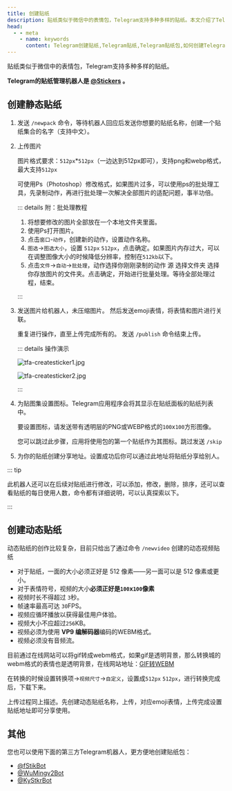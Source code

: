 ```yaml
---
title: 创建贴纸
description: 贴纸类似于微信中的表情包，Telegram支持多种多样的贴纸。本文介绍了Telegram如何创建贴纸（包括静态贴纸、动态贴纸），以及贴纸的大小限制和要求。
head:
  - - meta
    - name: keywords
      content: Telegram创建贴纸,Telegram贴纸,Telegram贴纸包,如何创建Telegram贴纸,TG创建贴纸,TG贴纸,TG贴纸包,如何创建TG贴纸,电报创建贴纸,电报贴纸,电报贴纸包,如何创建电报贴纸
---
```


贴纸类似于微信中的表情包，Telegram支持多种多样的贴纸。

**Telegram的贴纸管理机器人是 [@Stickers](https://t.me/Stickers) 。**

## 创建静态贴纸

1. 发送 `/newpack` 命令，等待机器人回应后发送你想要的贴纸名称，创建一个贴纸集合的名字（支持中文）。

2. 上传图片

   图片格式要求：`512px`*`512px`（一边达到512px即可），支持png和webp格式，最大支持`512px`

   可使用Ps（Photoshop）修改格式，如果图片过多，可以使用ps的批处理工具，先录制动作，再进行批处理一次解决全部图片的适配问题，事半功倍。

   ::: details 附：批处理教程

   1. 将想要修改的图片全部放在一个本地文件夹里面。
   2. 使用Ps打开图片。
   3. 点击`窗口`-`动作`，创建新的动作，设置动作名称。
   4. `图选`->`图选大小`，设置 `512px` `512px`，点击确定。如果图片内存过大，可以在调整图像大小的时候降低分辨率，控制在`512kb`以下。
   5. 点击`文件`->`自动`->`批处理`，动作选择你刚刚录制的动作  源 选择文件夹 选择你存放图片的文件夹。点击确定，开始进行批量处理。等待全部处理过程，结束。
   
   :::
   
3. 发送图片给机器人，未压缩图片。 然后发送emoji表情，将表情和图片进行关联。

   重复进行操作，直至上传完成所有的。 发送 `/publish` 命令结束上传。

   ::: details 操作演示

   ![tfa-createsticker1.jpg](https://cdn.jsdelivr.net/gh/tgwiki/images/tfa/createsticker1.jpg)

   ![tfa-createsticker2.jpg](https://cdn.jsdelivr.net/gh/tgwiki/images/tfa/createsticker2.jpg)

   :::

4. 为贴图集设置图标。Telegram应用程序会将其显示在贴纸面板的贴纸列表中。

   要设置图标，请发送带有透明层的PNG或WEBP格式的`100`x`100`方形图像。

   您可以跳过此步骤，应用将使用包的第一个贴纸作为其图标。跳过发送 `/skip`

5. 为你的贴纸创建分享地址。设置成功后你可以通过此地址将贴纸分享给别人。

::: tip

此机器人还可以在后续对贴纸进行修改，可以添加，修改，删除，排序，还可以查看贴纸的每日使用人数，命令都有详细说明，可以认真探索以下。

:::

## 创建动态贴纸

动态贴纸的创作比较复杂，目前只给出了通过命令 `/newvideo` 创建的动态视频贴纸

- 对于贴纸，一面的大小必须正好是 512 像素——另一面可以是 512 像素或更小。
- 对于表情符号，视频的大小**必须正好是`100`x`100`像素**
- 视频时长不得超过 `3`秒。
- 帧速率最高可达 `30`FPS。
- 视频应循环播放以获得最佳用户体验。
- 视频大小不应超过`256`KB。
- 视频必须为使用 **VP9 编解码器**编码的WEBM格式。
- 视频必须没有音频流。

目前通过在线网站可以将gif转成webm格式，如果gif是透明背景，那么转换城的webm格式的表情也是透明背景，在线网站地址：[GIF转WEBM](https://cdkm.com/cn/gif-to-webm)

在转换的时候设置转换项->`视频尺寸`->`自定义`，设置成`512px` `512px`，进行转换完成后，下载下来。

上传过程同上描述。先创建动态贴纸名称，上传，对应emoji表情，上传完成设置贴纸地址即可分享使用。

## 其他

您也可以使用下面的第三方Telegram机器人，更方便地创建贴纸包：

- [@fStikBot](https://t.me/fStikBot)
- [@WuMingv2Bot](https://t.me/WuMingv2Bot)
- [@KyStkrBot](https://t.me/KyStkrBot)
